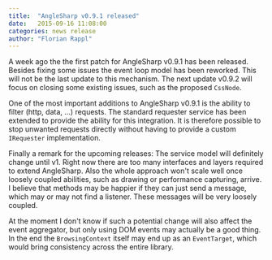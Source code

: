 ```yaml
---
title:  "AngleSharp v0.9.1 released"
date:   2015-09-16 11:08:00
categories: news release
author: "Florian Rappl"
---
```

A week ago the the first patch for AngleSharp v0.9.1 has been released. Besides fixing some issues the event loop model has been reworked. This will not be the last update to this mechanism. The next update v0.9.2 will focus on closing some existing issues, such as the proposed `CssNode`.

One of the most important additions to AngleSharp v0.9.1 is the ability to filter (http, data, ...) requests. The standard requester service has been extended to provide the ability for this integration. It is therefore possible to stop unwanted requests directly without having to provide a custom `IRequester` implementation.

Finally a remark for the upcoming releases: The service model will definitely change until v1. Right now there are too many interfaces and layers required to extend AngleSharp. Also the whole approach won't scale well once loosely coupled abilities, such as drawing or performance capturing, arrive. I believe that methods may be happier if they can just send a message, which may or may not find a listener. These messages will be very loosely coupled.

At the moment I don't know if such a potential change will also affect the event aggregator, but only using DOM events may actually be a good thing. In the end the `BrowsingContext` itself may end up as an `EventTarget`, which would bring consistency across the entire library.